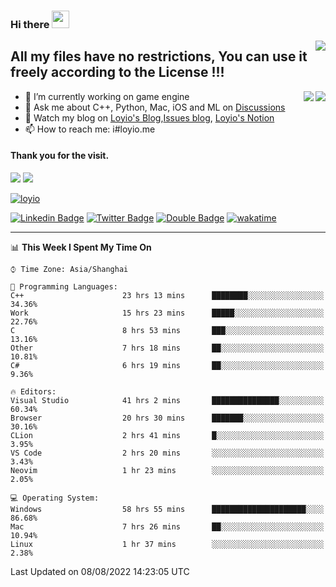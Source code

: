 <h3 align="left">Hi there <img src="https://media.giphy.com/media/hvRJCLFzcasrR4ia7z/giphy.gif" width="28"></h3>
<a align="right" href="https://github.com/loyio/loyio/blob/master/STAR/README.md"><img align="right" src="https://img.shields.io/badge/LOYIO-STAR-green" /></a>

## All my files have no restrictions, You can use it freely according to the License !!!

<a href="https://github.com/loyio#gh-light-mode-only">
     <img align="right"  src="https://loy-readme.vercel.app/api/top-langs/?username=loyio&langs_count=6&hide=css,html,jupyter notebook" />
</a>

<a href="https://github.com/loyio#gh-dark-mode-only">
  <img align="right"  src="https://loy-readme.vercel.app/api/top-langs/?username=loyio&langs_count=6&theme=slateorange&hide=css,html,jupyter notebook" />
</a>



- 🔭 I’m currently working on game engine
- 💬 Ask me about C++, Python, Mac, iOS and ML on [Discussions](https://github.com/loyio/blog/discussions)
- 📔 Watch my blog on [Loyio's Blog](https://loyio.me),[Issues blog](https://github.com/loyio/blog/issues), [Loyio's Notion](https://loyio.notion.site/loyio/Loyio-s-Dashboard-2f56bd29222a445ea9d9e8802a1ac83b)
- 📫 How to reach me: i#loyio.me


#### Thank you for the visit.
<img src="http://profile-counter.glitch.me/loyio/count.svg" />

<img src="https://loy-readme.vercel.app/api?username=loyio&show_icons=true&hide=stars&include_all_commits=true&hide_title=true&theme=slateorange" />

     

[![loyio](https://github-profile-trophy.vercel.app/?username=loyio&theme=onedark&column=4)](https://github.com/loyio)

[![Linkedin Badge](https://img.shields.io/badge/-@loyio-0077b5?style=flat-square&logo=Linkedin&logoColor=white&labelColor=0077b5&link=https://www.linkedin.com/in/loyio-hex-363172158/)](https://www.linkedin.com/in/loyio-hex-363172158/)
[![Twitter Badge](https://img.shields.io/badge/-@loyiome-1ca0f1?style=flat-square&labelColor=1ca0f1&logo=twitter&logoColor=white&link=https://twitter.com/loyiome)](https://twitter.com/loyiome)
[![Double Badge](https://img.shields.io/badge/@loyio-007722?style=flat&logo=Douban&logoColor=white)](https://www.douban.com/people/susmote)
[![wakatime](https://wakatime.com/badge/user/c0ddc104-5a20-41d1-ab9a-c4d9ea20a4d9.svg)](https://wakatime.com/@c0ddc104-5a20-41d1-ab9a-c4d9ea20a4d9)

-------
<!--START_SECTION:waka-->
📊 **This Week I Spent My Time On** 

```text
⌚︎ Time Zone: Asia/Shanghai

💬 Programming Languages: 
C++                      23 hrs 13 mins      ████████░░░░░░░░░░░░░░░░░   34.36% 
Work                     15 hrs 23 mins      █████░░░░░░░░░░░░░░░░░░░░   22.76% 
C                        8 hrs 53 mins       ███░░░░░░░░░░░░░░░░░░░░░░   13.16% 
Other                    7 hrs 18 mins       ██░░░░░░░░░░░░░░░░░░░░░░░   10.81% 
C#                       6 hrs 19 mins       ██░░░░░░░░░░░░░░░░░░░░░░░   9.36%

🔥 Editors: 
Visual Studio            41 hrs 2 mins       ███████████████░░░░░░░░░░   60.34% 
Browser                  20 hrs 30 mins      ███████░░░░░░░░░░░░░░░░░░   30.16% 
CLion                    2 hrs 41 mins       █░░░░░░░░░░░░░░░░░░░░░░░░   3.95% 
VS Code                  2 hrs 20 mins       ░░░░░░░░░░░░░░░░░░░░░░░░░   3.43% 
Neovim                   1 hr 23 mins        ░░░░░░░░░░░░░░░░░░░░░░░░░   2.05%

💻 Operating System: 
Windows                  58 hrs 55 mins      █████████████████████░░░░   86.68% 
Mac                      7 hrs 26 mins       ██░░░░░░░░░░░░░░░░░░░░░░░   10.94% 
Linux                    1 hr 37 mins        ░░░░░░░░░░░░░░░░░░░░░░░░░   2.38%

```


 Last Updated on 08/08/2022 14:23:05 UTC
<!--END_SECTION:waka-->
